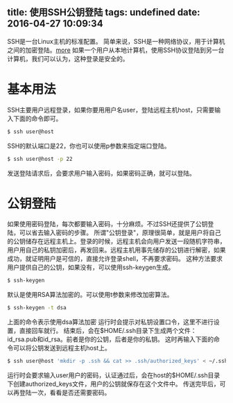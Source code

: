 title: 使用SSH公钥登陆
tags: undefined
date: 2016-04-27 10:09:34
---
SSH是一台Linux主机的标准配置。
简单来说，SSH是一种网络协议，用于计算机之间的加密登陆。[more](http://www.ruanyifeng.com/blog/2011/12/ssh_remote_login.html)
如果一个用户从本地计算机，使用SSH协议登陆到另一台计算机，我们可以认为，这种登录是安全的。
<!--more-->
# 基本用法
SSH主要用户远程登录，如果你要用用户名user，登陆远程主机host，只需要输入下面的命令即可。
```bash
$ ssh user@host
```
SSH的默认端口是22，你也可以使用p参数来指定端口登陆。
```bash
$ ssh user@host -p 22
```
发送登陆请求后，会要求用户输入密码，如果密码正确，就可以登陆。
# 公钥登陆
如果使用密码登陆，每次都要输入密码，十分麻烦。不过SSH还提供了公钥登陆，可以省去输入密码的步骤。
所谓"公钥登录"，原理很简单，就是用户将自己的公钥储存在远程主机上。登录的时候，远程主机会向用户发送一段随机字符串，用户用自己的私钥加密后，再发回来。远程主机用事先储存的公钥进行解密，如果成功，就证明用户是可信的，直接允许登录shell，不再要求密码。
这种方法要求用户提供自己的公钥，如果没有，可以使用ssh-keygen生成。
```bash
$ ssh-keygen
```
默认是使用RSA算法加密的。可以使用t参数来修改加密算法。
```bash
$ ssh-keygen -t dsa
```
上面的命令表示使用dsa算法加密
运行时会提示对私钥设置口令，这里不进行设置，直接回车就行。
结束后，会在$HOME/.ssh目录下生成两个文件：id_rsa.pub和id_rsa。前者是你的公钥，后者是你的私钥。
这时再输入下面的命令可以将公钥发送到远程主机host上。
```bash
$ ssh user@host 'mkdir -p .ssh && cat >> .ssh/authorized_keys' < ~/.ssh/id_rsa.pub
```
运行时会要求输入user用户的密码，认证通过后，会在host的$HOME/.ssh目录下创建authorized_keys文件，用户的公钥就保存在这个文件中。
传送完毕后，可以再登陆一次，看看是否还需要密码。
